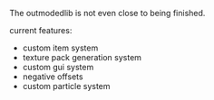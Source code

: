 The outmodedlib is not even close to being finished.

current features:
- custom item system
- texture pack generation system
- custom gui system
- negative offsets
- custom particle system
